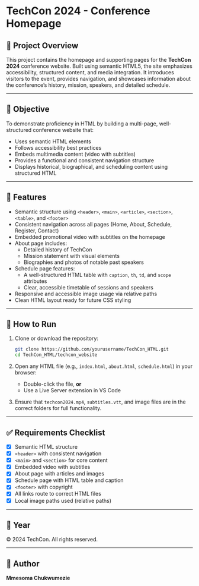 # TechCon 2024 - Conference Homepage

## 📄 Project Overview

This project contains the homepage and supporting pages for the **TechCon 2024** conference website. Built using semantic HTML5, the site emphasizes accessibility, structured content, and media integration. It introduces visitors to the event, provides navigation, and showcases information about the conference’s history, mission, speakers, and detailed schedule.

---

## 🎯 Objective

To demonstrate proficiency in HTML by building a multi-page, well-structured conference website that:
- Uses semantic HTML elements
- Follows accessibility best practices
- Embeds multimedia content (video with subtitles)
- Provides a functional and consistent navigation structure
- Displays historical, biographical, and scheduling content using structured HTML

---

## 🧩 Features

- Semantic structure using `<header>`, `<main>`, `<article>`, `<section>`, `<table>`, and `<footer>`
- Consistent navigation across all pages (Home, About, Schedule, Register, Contact)
- Embedded promotional video with subtitles on the homepage
- About page includes:
  - Detailed history of TechCon
  - Mission statement with visual elements
  - Biographies and photos of notable past speakers
- Schedule page features:
  - A well-structured HTML table with `caption`, `th`, `td`, and `scope` attributes
  - Clear, accessible timetable of sessions and speakers
- Responsive and accessible image usage via relative paths
- Clean HTML layout ready for future CSS styling

---

## 🧪 How to Run

1. Clone or download the repository:
   ```bash
   git clone https://github.com/yourusername/TechCon_HTML.git
   cd TechCon_HTML/techcon_website
   ```

2. Open any HTML file (e.g., `index.html`, `about.html`, `schedule.html`) in your browser:
   - Double-click the file, **or**
   - Use a Live Server extension in VS Code

3. Ensure that `techcon2024.mp4`, `subtitles.vtt`, and image files are in the correct folders for full functionality.

---

## ✅ Requirements Checklist

- [x] Semantic HTML structure
- [x] `<header>` with consistent navigation
- [x] `<main>` and `<section>` for core content
- [x] Embedded video with subtitles
- [x] About page with articles and images
- [x] Schedule page with HTML table and caption
- [x] `<footer>` with copyright
- [x] All links route to correct HTML files
- [x] Local image paths used (relative paths)

---

## 📅 Year

&copy; 2024 TechCon. All rights reserved.

---

## 🔧 Author

**Mmesoma Chukwumezie**  
